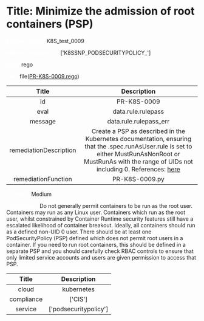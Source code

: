 



# Title: Minimize the admission of root containers (PSP)


***<font color="white">Master Test Id:</font>*** K8S_test_0009

***<font color="white">Master Snapshot Id:</font>*** ['K8SSNP_PODSECURITYPOLICY_']

***<font color="white">type:</font>*** rego

***<font color="white">rule:</font>*** file([PR-K8S-0009.rego])  
  
  
  
  

|Title|Description|
| :---: | :---: |
|id|PR-K8S-0009|
|eval|data.rule.rulepass|
|message|data.rule.rulepass_err|
|remediationDescription|Create a PSP as described in the Kubernetes documentation, ensuring that the .spec.runAsUser.rule is set to either MustRunAsNonRoot or MustRunAs with the range of UIDs not including 0. References: <a href='https://kubernetes.io/docs/concepts/policy/pod-security-policy/#enabling-pod-security-policies' target='_blank'>here</a>|
|remediationFunction|PR-K8S-0009.py|


***<font color="white">Severity:</font>*** Medium

***<font color="white">Description:</font>*** Do not generally permit containers to be run as the root user. Containers may run as any Linux user. Containers which run as the root user, whilst constrained by Container Runtime security features still have a escalated likelihood of container breakout. Ideally, all containers should run as a defined non-UID 0 user. There should be at least one PodSecurityPolicy (PSP) defined which does not permit root users in a container. If you need to run root containers, this should be defined in a separate PSP and you should carefully check RBAC controls to ensure that only limited service accounts and users are given permission to access that PSP.  
  
  

|Title|Description|
| :---: | :---: |
|cloud|kubernetes|
|compliance|['CIS']|
|service|['podsecuritypolicy']|



[PR-K8S-0009.rego]: https://github.com/prancer-io/prancer-compliance-test/tree/master/kubernetes/cloud/PR-K8S-0009.rego
